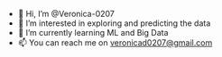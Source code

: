 - 👋 Hi, I’m @Veronica-0207
- 👀 I’m interested in exploring and predicting the data
- 🌱 I’m currently learning ML and Big Data
- 📫 You can reach me on veronicad0207@gmail.com

<!---
Veronica-0207/Veronica-0207 is a ✨ special ✨ repository because its `README.md` (this file) appears on your GitHub profile.
You can click the Preview link to take a look at your changes.
--->
